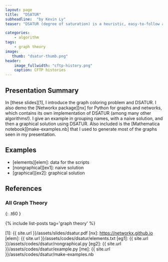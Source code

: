 ```yaml
---
layout: page
title:  "DSATUR"
subheadline:  "by Kevin Ly"
teaser: "DSATUR (degree of saturation) is a heuristic, easy-to-follow algorithm for coloring simple graphs."

categories:
    - algorithm
tags:
    - graph theory
image:
   thumb: "dsatur-thumb.png"
header:
    image_fullwidth: "cftp-history.png"
    caption: CFTP histories
---
```

<!-- Page Content Starts Here -->

## Presentation Summary
In [these slides][1], I introduce the graph coloring problem and DSATUR. I also demo the [Networkx package][nx] for Python for graphs and networks, which contains its own implementation of DSATUR (among many other algorithms!). I give an example in grouping names, with a naive solution, and then a graphical solution using DSATUR. Also included is the [Mathematica notebook][make-examples.nb] that I used to generate most of the graphs seen in my presentation.

## Examples
  * [elements][elem]: data for the scripts
  * [nongraphical][ex1]: naive solution
  * [graphical][ex2]: graphical solution

## References

### All Graph Theory
{: .t60 }

{% include list-posts tag='graph theory' %}

[1]:   {{ site.url }}/assets/slides/dsatur.pdf
[nx]: https://networkx.github.io
[elem]: {{ site.url }}/assets/codes/dsatur/elements.txt
[eg1]: {{ site.url }}/assets/codes/dsatur/nongraphical.py
[eg2]: {{ site.url }}/assets/codes/dsatur/example.py
[me]: {{ site.url }}/assets/codes/dsatur/make-examples.nb
